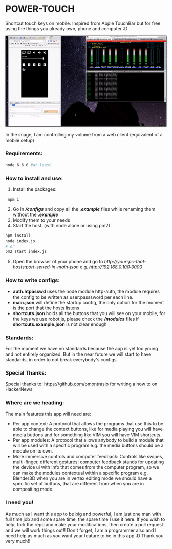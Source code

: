 # POWER-TOUCH
Shortcut touch keys on mobile. Inspired from Apple TouchBar but for free using the things you already own, phone and computer :D

![Alt text](/demo.gif?raw=true "Optional Title")

In the image, I am controlling my volume from a web client (equivalent of a mobile setup)

### Requirements:
```bash
node 6.6.0 #at least
```

### How to install and use:
1. Install the packages:
```bash
 npm i
 ```
2. Go in ***/configs*** and copy all the ***.example*** files while renaming them without the ***.example***
3. Modify them to your needs
4. Start the host: (with node alone or using pm2)
```bash
npm install
node index.js
# or
pm2 start index.js
```
5. Open the browser of your phone and go to *http://your-pc-that-hosts:port-setted-in-main-json*
e.g. *http://192.168.0.100:3000*


### How to write configs:
* **auth.htpasswd** uses the node module http-auth, the module requires the config to be written as user:passsword per each line.
* **main.json** will define the startup config, the only option for the moment is the port that the hosts listens
* **shortcuts.json** holds all the buttons that you will see on your mobile, for the keys we use robot.js, please check the ***/modules*** files if **shortcuts.example.json** is not clear enough


### Standards:
For the moment we have no standards because the app is yet too young and not entirely organized. But in the near future we will start to have standards, in order to not break everybody's configs.

### Special Thanks:
Special thanks to: https://github.com/pmontrasio for writing a how to on HackerNews


### Where are we heading:
The main features this app will need are:
* Per app context: A protocol that allows the programs that use this to be able to change the context buttons, like for media playing you will have media buttons and for something like VIM you will have VIM shortcuts.
* Per app modules: A protocol that allows anybody to build a module that will be used with a specific program e.g. the media buttons should be a module on its own.
* More immersive controls and computer feedback: Controls like swipes, multi-finger, different gestures; computer feedback stands for updating the device ui with info that comes from the computer program, so we can make the modules contextual within a specific program e.g. Blender3D when you are in vertex editing mode we should have a specific set of buttons, that are different from when you are in compositing mode.

### I need you!
As much as I want this app to be big and powerful, I am just one man with full time job and some spare time, the spare time I use it here.
If you wish to help, fork the repo and make your modifications, then create a pull request and we will work things out!!
Don't forget, I am a programmer also and I need help as much as you want your feature to be in this app :D Thank you very much!!
